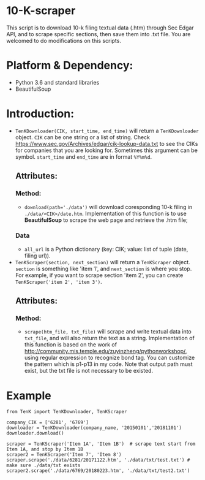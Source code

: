 # 10-K-scraper
This script is to download 10-k filing textual data (.htm) through Sec Edgar API, and to scrape specific sections, then save them into .txt file.
You are welcomed to do modifications on this scripts.

# Platform & Dependency: 
* Python 3.6 and standard libraries
* BeautifulSoup
# Introduction:
* <code>TenKDownloader(CIK, start_time, end_time)</code> will return a <code>TenKDownloader</code> object. <code>CIK</code> can be one string or a list of string. Check https://www.sec.gov/Archives/edgar/cik-lookup-data.txt to see the CIKs for companies that you are looking for. Sometimes this argument can be symbol. <code>start_time</code> and <code>end_time</code> are in format <code>%Y%m%d</code>.
  ## Attributes:
  ### Method:
  * <code>download(path='./data')</code> will download coresponding 10-k filing in <code>./data/\<CIK\>/date.htm</code>. Implementation of this function is to use __BeautifulSoup__ to scrape the web page and retrieve the .htm file;
  ### Data
  * <code>all_url</code> is a Python dictionary (key: CIK; value: list of tuple (date, filing url)).
* <code>TenKScraper(section, next_section)</code> will return a <code>TenKScraper</code> object. <code>section</code> is something like 'item 1', and <code>next_section</code> is where you stop. For example, if you want to scrape section 'item 2', you can create <code>TenKScraper('item 2', 'item 3')</code>.
  ## Attributes:
  ### Method:
  * <code>scrape(htm_file, txt_file)</code> will scrape and write textual data into <code>txt_file</code>, and will also return the text as a string. Implementation of this function is based on the work of http://community.mis.temple.edu/zuyinzheng/pythonworkshop/, using regular expression to recognize bond tag. You can customize the pattern which is p1-p13 in my code. Note that output path must exist, but the txt file is not necessary to be existed.
  
 # Example
 ```
from TenK import TenKDownloader, TenKScraper

company_CIK = ['6281', '6769']
downloader = TenKDownloader(company_name, '20150101','20181101')
downloader.download()

scraper = TenKScraper('Item 1A', 'Item 1B')  # scrape text start from Item 1A, and stop by Item 1B
scraper2 = TenKScraper('Item 7', 'Item 8')
scraper.scrape('./data/6281/20171122.htm', './data/txt/test.txt') # make sure ./data/txt exists
scraper2.scrape('./data/6769/20180223.htm', './data/txt/test2.txt')
 ```

